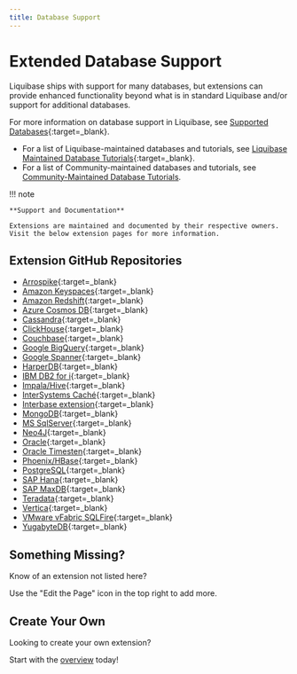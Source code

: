 ```yaml
---
title: Database Support
---
```


# Extended Database Support

Liquibase ships with support for many databases, but extensions can provide enhanced functionality beyond what is in standard Liquibase and/or support for additional databases.

For more information on database support in Liquibase, see [Supported Databases](https://www.liquibase.com/supported-databases){:target=_blank}.

* For a list of Liquibase-maintained databases and tutorials, see [Liquibase Maintained Database Tutorials](https://docs.liquibase.com/start/tutorials/home.html){:target=_blank}. 
* For a list of Community-maintained databases and tutorials, see [Community-Maintained Database Tutorials](database-tutorials/index.md).

!!! note

    **Support and Documentation**
    
    Extensions are maintained and documented by their respective owners. Visit the below extension pages for more information.

## Extension GitHub Repositories

- [Arrospike](https://github.com/liquibase/liquibase-aerospike){:target=_blank}
- [Amazon Keyspaces](https://github.com/liquibase/liquibase-amazon-keyspaces){:target=_blank}
- [Amazon Redshift](https://github.com/liquibase/liquibase-redshift){:target=_blank}
- [Azure Cosmos DB](https://github.com/liquibase/liquibase-cosmosdb){:target=_blank}
- [Cassandra](https://github.com/liquibase/liquibase-cassandra){:target=_blank}
- [ClickHouse](https://github.com/MEDIARITHMICS/liquibase-clickhouse){:target=_blank}
- [Couchbase](https://github.com/liquibase/liquibase-couchbase){:target=_blank}
- [Google BigQuery](https://github.com/liquibase/liquibase-bigquery){:target=_blank}
- [Google Spanner](https://github.com/liquibase/liquibase-spanner){:target=_blank}
- [HarperDB](https://github.com/liquibase/liquibase-harperdb){:target=_blank}
- [IBM DB2 for i](https://github.com/liquibase/liquibase-db2i){:target=_blank}
- [Impala/Hive](https://github.com/eselyavka/liquibase-impala){:target=_blank}
- [InterSystems Caché](https://github.com/liquibase/liquibase-cache){:target=_blank}
- [Interbase extension](https://github.com/Gtunali/Liqubase-interbase){:target=_blank}
- [MongoDB](https://github.com/liquibase/liquibase-mongodb){:target=_blank}
- [MS SqlServer](https://github.com/liquibase/liquibase-mssql){:target=_blank}
- [Neo4J](https://github.com/liquibase/liquibase-neo4j){:target=_blank}
- [Oracle](https://github.com/liquibase/liquibase-oracle){:target=_blank}
- [Oracle Timesten](https://github.com/mbocek/liquibase-timesten){:target=_blank}
- [Phoenix/HBase](https://github.com/manirajv06/liquibase-hbase){:target=_blank}
- [PostgreSQL](https://github.com/liquibase/liquibase-postgresql){:target=_blank}
- [SAP Hana](https://github.com/liquibase/liquibase-hanadb){:target=_blank}
- [SAP MaxDB](https://github.com/liquibase/liquibase-maxdb){:target=_blank}
- [Teradata](https://github.com/liquibase/liquibase-teradata){:target=_blank}
- [Vertica](https://github.com/liquibase/liquibase-vertica){:target=_blank}
- [VMware vFabric SQLFire](https://github.com/liquibase/liquibase-sqlfire){:target=_blank}
- [YugabyteDB](https://github.com/liquibase/liquibase-yugabyptedb){:target=_blank}

## Something Missing?

Know of an extension not listed here? 

Use the "Edit the Page" icon in the top right to add more.

## Create Your Own

Looking to create your own extension?

Start with the [overview](../extensions-overview/index.md) today!
